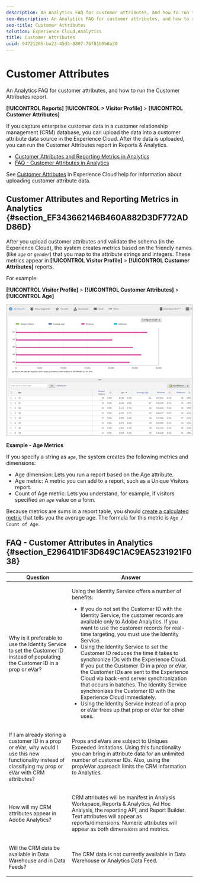 ```yaml
---
description: An Analytics FAQ for customer attributes, and how to run the Customer Attributes report.
seo-description: An Analytics FAQ for customer attributes, and how to run the Customer Attributes report.
seo-title: Customer Attributes
solution: Experience Cloud,Analytics
title: Customer Attributes
uuid: 94721265-ba23-45d5-8807-76f81b0b8a30
---
```


# Customer Attributes

An Analytics FAQ for customer attributes, and how to run the Customer Attributes report.

**[!UICONTROL Reports]** **[!UICONTROL > Visitor Profile]** > **[!UICONTROL Customer Attributes]**

If you capture enterprise customer data in a customer relationship management (CRM) database, you can upload the data into a customer attribute data source in the Experience Cloud. After the data is uploaded, you can run the Customer Attributes report in Reports & Analytics.

* [Customer Attributes and Reporting Metrics in Analytics](../../../components/c-variables/dimensionslist/reports-customer-attributes.md#section_EF343662146B460A882D3DF772ADD86D) 
* [FAQ - Customer Attributes in Analytics](../../../components/c-variables/dimensionslist/reports-customer-attributes.md#section_E29641D1F3D649C1AC9EA5231921F038)

See [Customer Attributes](https://marketing.adobe.com/resources/help/en_US/mcloud/attributes.html) in Experience Cloud help for information about uploading customer attribute data.

## Customer Attributes and Reporting Metrics in Analytics {#section_EF343662146B460A882D3DF772ADD86D}

After you upload customer attributes and validate the schema (in the Experience Cloud), the system creates metrics based on the friendly names (like *`age`* or *`gender`*) that you map to the attribute strings and integers. These metrics appear in **[!UICONTROL Visitor Profile]** > **[!UICONTROL Customer Attributes]** reports.

For example:

**[!UICONTROL Visitor Profile]** > **[!UICONTROL Customer Attributes]** > **[!UICONTROL Age]**

![](assets/report_age.png)

**Example - Age Metrics**

If you specify a string as *`age`*, the system creates the following metrics and dimensions:

* Age dimension: Lets you run a report based on the Age attribute.
* Age metric: A metric you can add to a report, such as a Unique Visitors report.
* Count of Age metric: Lets you understand, for example, if visitors specified an *`age`* value on a form.

Because metrics are sums in a report table, you should [create a calculated metric](https://marketing.adobe.com/resources/help/en_US/analytics/calcmetrics/) that tells you the average age. The formula for this metric is `Age / Count of Age`.

## FAQ - Customer Attributes in Analytics {#section_E29641D1F3D649C1AC9EA5231921F038}

<table id="table_88631069013B408EBB0A810657662B36"> 
 <thead> 
  <tr> 
   <th colname="col1" class="entry"> Question </th> 
   <th colname="col2" class="entry"> Answer </th> 
  </tr> 
 </thead>
 <tbody> 
  <tr> 
   <td colname="col1"> <p>Why is it preferable to use the Identity Service to set the Customer ID instead of populating the Customer ID in a prop or eVar? </p> </td> 
   <td colname="col2"> <p>Using the Identity Service offers a number of benefits: </p> 
    <ul id="ul_5D3659604D43419F9CA5920B4F93728E"> 
     <li id="li_BA2EF0715C5A47EFAFA7191CFAD088A4">If you do not set the Customer ID with the Identity Service, the customer records are available only to Adobe Analytics. If you want to use the customer records for real-time targeting, you must use the Identity Service. </li> 
     <li id="li_228358684E474A298E39578D427BF932">Using the Identity Service to set the Customer ID reduces the time it takes to synchronize IDs with the Experience Cloud. If you put the Customer ID in a prop or eVar, the Customer IDs are sent to the Experience Cloud via back-end server synchronization that occurs in batches. The Identity Service synchronizes the Customer ID with the Experience Cloud immediately. </li> 
     <li id="li_BCF28219E4014FCF9F747C3D8D270526"> Using the Identity Service instead of a prop or eVar frees up that prop or eVar for other uses. </li> 
    </ul> </td> 
  </tr> 
  <tr> 
   <td colname="col1"> <p>If I am already storing a customer ID in a prop or eVar, why would I use this new functionality instead of classifying my prop or eVar with CRM attributes? </p> </td> 
   <td colname="col2"> <p>Props and eVars are subject to Uniques Exceeded limitations. Using this functionality you can bring in attribute data for an unlimited number of customer IDs. Also, using the prop/eVar approach limits the CRM information to Analytics. </p> </td> 
  </tr> 
  <tr> 
   <td colname="col1"> <p>How will my CRM attributes appear in Adobe Analytics? </p> </td> 
   <td colname="col2"> <p>CRM attributes will be manifest in Analysis Workspace, Reports &amp; Analytics, Ad Hoc Analysis, the reporting API, and Report Builder. Text attributes will appear as reports/dimensions. Numeric attributes will appear as both dimensions and metrics. </p> </td> 
  </tr> 
  <tr> 
   <td colname="col1"> <p>Will the CRM data be available in Data Warehouse and in Data Feeds? </p> </td> 
   <td colname="col2"> <p>The CRM data is not currently available in Data Warehouse or Analytics Data Feed. </p> </td> 
  </tr> 
 </tbody> 
</table>

